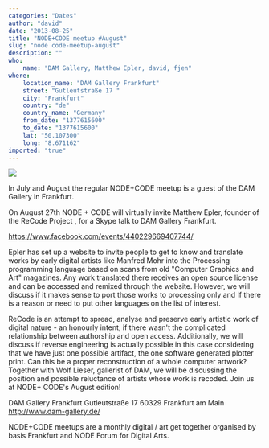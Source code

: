 ```yaml
---
categories: "Dates"
author: "david"
date: "2013-08-25"
title: "NODE+CODE meetup #August"
slug: "node code-meetup-august"
description: ""
who: 
    name: "DAM Gallery, Matthew Epler, david, fjen"
where: 
    location_name: "DAM Gallery Frankfurt"
    street: "Gutleutstraße 17 "
    city: "Frankfurt"
    country: "de"
    country_name: "Germany"
    from_date: "1377615600"
    to_date: "1377615600"
    lat: "50.107300"
    long: "8.671162"
imported: "true"
---
```



![](mohr05.png) 

In July and August the regular NODE+CODE meetup is a guest of the DAM Gallery in Frankfurt.

On August 27th NODE + CODE will virtually invite Matthew Epler, founder of the ReCode Project  [](http://recodeproject.com) , for a Skype talk to DAM Gallery Frankfurt. 

https://www.facebook.com/events/440229669407744/

Epler has set up a website to invite people to get to know and translate works by early digital artists like Manfred Mohr into the Processing programming language based on scans from old "Computer Graphics and Art" magazines. Any work translated there receives an open source license and can be accessed and remixed through the website. However, we will discuss if it makes sense to port those works to processing only and if there is a reason or need to put other languages on the list of interest. 

ReCode is an attempt to spread, analyse and preserve early artistic work of digital nature - an honourly intent, if there wasn't the complicated relationship between authorship and open access. Additionally, we will discuss if reverse engineering is actually possible in this case considering that we have just one possible artifact, the one software generated plotter print. Can this be a proper reconstruction of a whole computer artwork? Together with Wolf Lieser, gallerist of DAM, we will be discussing the position and possible reluctance of artists whose work is recoded. Join us at NODE+ CODE's August edition! 

DAM Gallery Frankfurt
Gutleutstraße 17
60329 Frankfurt am Main
http://www.dam-gallery.de/

NODE+CODE meetups are a monthly digital / art get together organised by basis Frankfurt and NODE Forum for Digital Arts.

[](https://www.facebook.com/pvvvv.frankfurt)

[](https://twitter.com/p5v4ffm)

[](http://basis-frankfurt.de/)

[](http://node.vvvv.org/)
